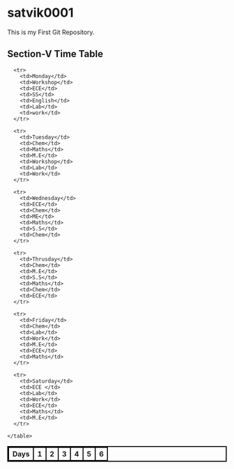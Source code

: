 # satvik0001
This is my First Git Repository.

<!DOCTYPE html>
<html lang="en">
<head>
    <meta charset="UTF-8">
    <meta name="viewport" content="width=device-width, initial-scale=1.0">
    <title>Time Table </title>


  <h2 id="r1">Section-V Time Table </h2> 


<style>
  table{
    border: 2px solid black ;
    border-collapse: collapse;
    }
    th,td,tr{
      border: 2px solid black;
    }
</style>


</head>
<body>
<table>
      <tr>
        <th>Days</th>
        <th>1</th>
        <th>2</th>
        <th>3</th>
        <th>4</th>
        <th>5</th>
        <th>6</th>
      </tr> 
      
      <tr>
        <td>Monday</td>
        <td>Workshop</td>
        <td>ECE</td>
        <td>SS</td>
        <td>English</td>
        <td>Lab</td>
        <td>work</td>
      </tr>

      <tr>
        <td>Tuesday</td>
        <td>Chem</td>
        <td>Maths</td>
        <td>M.E</td>
        <td>Workshop</td>
        <td>Lab</td>
        <td>Work</td>
      </tr>

      <tr>
        <td>Wednesday</td>
        <td>ECE</td>
        <td>Chem</td>
        <td>ME</td>
        <td>Maths</td>
        <td>S.S</td>
        <td>Chem</td>
      </tr>

      <tr>
        <td>Thrusday</td>
        <td>Chem</td>
        <td>M.E</td>
        <td>S.S</td>
        <td>Maths</td>
        <td>Chem</td>
        <td>ECE</td>
      </tr>

      <tr>
        <td>Friday</td>
        <td>Chem</td>
        <td>Lab</td>
        <td>Work</td>
        <td>M.E</td>
        <td>ECE</td>
        <td>Maths</td>
      </tr>

      <tr>
        <td>Saturday</td>
        <td>ECE </td>
        <td>Lab</td>
        <td>Work</td>
        <td>ECE</td>
        <td>Maths</td>
        <td>M.E</td>
      </tr>

    </table>
</body>
</html>